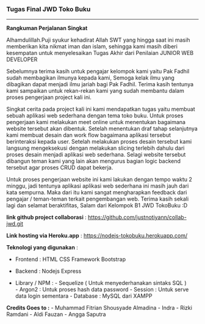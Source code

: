 ### Tugas Final JWD Toko Buku

---

**Rangkuman Perjalanan Singkat**

Alhamdulillah.Puji syukur kehadirat Allah SWT yang hingga saat ini masih memberikan kita nikmat iman dan islam, sehingga kami masih diberi kesempatan untuk menyelesaikan Tugas Akhir dari Penilaian JUNIOR WEB DEVELOPER


Sebelumnya terima kasih untuk pengajar kelompok kami yaitu Pak Fadhil sudah membagikan ilmunya kepada kami, Semoga kelak ilmu yang dibagikan dapat menjadi ilmu jariah bagi Pak Fadhil. Terima kasih tentunya kami sampaikan untuk rekan-rekan kami yang sudah membantu dalam proses pengerjaan project kali ini.



Singkat cerita pada project kali ini kami mendapatkan tugas yaitu membuat sebuah aplikasi web sederhana dengan tema toko buku. Untuk proses pengerjaan kami melakukan meet online untuk menentukan bagaimana website tersebut akan dibentuk. Setelah menentukan draf tahap selanjutnya kami membuat desain dan work flow bagaimana aplikasi tersebut berinteraksi kepada user. Setelah melakukan proses desain tersebut kami langsung mengeksekusi dengan melakukan slicing terlebih dahulu dari proses desain menjadi aplikasi web sederhana. Selagi website tersebut dibangun teman kami yang lain akan mengurus bagian logic backend tersebut agar proses CRUD dapat bekerja. 



Untuk proses pengerjaan website ini kami lakukan dengan tempo waktu 2 minggu, jadi tentunya aplikasi aplikasi web sederhana ini masih jauh dari kata sempurna. Maka dari itu kami sangat mengharapkan feedback dari pengajar / teman-teman terkait pengembangan web. Terima kasih sekali lagi dan selamat beraktifitas, Salam dari Kelompok B1 JWD TokoBuku :D



**link github project collaborasi** : https://github.com/justnotiyann/collab-jwd.git

**Link hosting via Heroku.app** : https://nodejs-tokobuku.herokuapp.com/

**Teknologi yang digunakan** :

- Frontend    : HTML CSS Framework Bootstrap

- Backend      : Nodejs Express

- Library / NPM    :
          - Sequelize ( Untuk menyederhanakan sintaks SQL )  
          - Argon2 : Untuk proses hash data password
          - Session : Untuk serve data login sementara
          - Database : MySQL dari XAMPP

**Credits Goes to :**
    - Muhammad Fitrian Shousyade Almadina
    - Indra 
    - Rizki Ramdani
    - Aldi Fauzan
    - Angga Saputra
